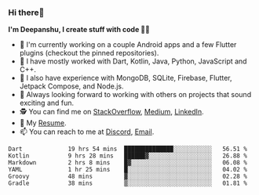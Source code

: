 ### Hi there👋

**I'm Deepanshu, I create stuff with code 🧑‍💻**

- 👀 I'm currently working on a couple Android apps and a few Flutter plugins (checkout the pinned repositories).
- 🦾 I have mostly worked with Dart, Kotlin, Java, Python, JavaScript and C++.
- 🦍 I also have experience with MongoDB, SQLite, Firebase, Flutter, Jetpack Compose, and Node.js.
- 💞️ Always looking forward to working with others on projects that sound exciting and fun.
- 🕵️ You can find me on [StackOverflow](https://stackoverflow.com/users/15199864/deepanshu), [Medium](https://medium.com/@deepanshuc2141), [LinkedIn](https://www.linkedin.com/in/chaudhary-deepanshu/).
- 📄 My [Resume](https://github.com/chaudharydeepanshu/chaudharydeepanshu/files/8500050/Deepanshu.Resume.Without.Details.pdf).
- 📫 You can reach to me at [Discord](https://discordapp.com/users/546260843902271515/), [Email](mailto:0qs8e9yn@duck.com?subject=[GitHub]).


<!--START_SECTION:waka-->

```text
Dart             19 hrs 54 mins  ██████████████░░░░░░░░░░░   56.51 %
Kotlin           9 hrs 28 mins   ██████▓░░░░░░░░░░░░░░░░░░   26.88 %
Markdown         2 hrs 8 mins    █▓░░░░░░░░░░░░░░░░░░░░░░░   06.08 %
YAML             1 hr 25 mins    █░░░░░░░░░░░░░░░░░░░░░░░░   04.02 %
Groovy           48 mins         ▓░░░░░░░░░░░░░░░░░░░░░░░░   02.28 %
Gradle           38 mins         ▒░░░░░░░░░░░░░░░░░░░░░░░░   01.81 %
```

<!--END_SECTION:waka-->

<!---
chaudharydeepanshu/chaudharydeepanshu is a ✨ special ✨ repository because its `README.md` (this file) appears on your GitHub profile.
You can click the Preview link to take a look at your changes.
--->
